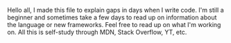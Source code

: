 Hello all,
I made this file to explain gaps in days when I write code. 
I'm still a beginner and sometimes take a few days to read up on information about the language or new frameworks. 
Feel free to read up on what I'm working on. 
All this is self-study through MDN, Stack Overflow, YT, etc.
